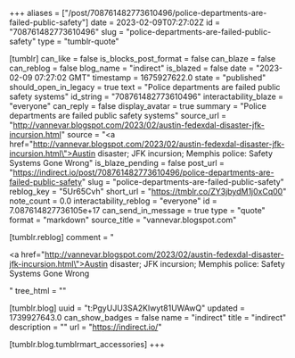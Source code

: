 +++
aliases = ["/post/708761482773610496/police-departments-are-failed-public-safety"]
date = 2023-02-09T07:27:02Z
id = "708761482773610496"
slug = "police-departments-are-failed-public-safety"
type = "tumblr-quote"

[tumblr]
can_like = false
is_blocks_post_format = false
can_blaze = false
can_reblog = false
blog_name = "indirect"
is_blazed = false
date = "2023-02-09 07:27:02 GMT"
timestamp = 1675927622.0
state = "published"
should_open_in_legacy = true
text = "Police departments are failed public safety systems"
id_string = "708761482773610496"
interactability_blaze = "everyone"
can_reply = false
display_avatar = true
summary = "Police departments are failed public safety systems"
source_url = "http://vannevar.blogspot.com/2023/02/austin-fedexdal-disaster-jfk-incursion.html"
source = "<a href=\"http://vannevar.blogspot.com/2023/02/austin-fedexdal-disaster-jfk-incursion.html\">Austin disaster; JFK incursion; Memphis police: Safety Systems Gone Wrong</a>"
is_blaze_pending = false
post_url = "https://indirect.io/post/708761482773610496/police-departments-are-failed-public-safety"
slug = "police-departments-are-failed-public-safety"
reblog_key = "5Ur65Cvh"
short_url = "https://tmblr.co/ZY3jbydM1j0xCq00"
note_count = 0.0
interactability_reblog = "everyone"
id = 7.087614827736105e+17
can_send_in_message = true
type = "quote"
format = "markdown"
source_title = "vannevar.blogspot.com"

[tumblr.reblog]
comment = "<p><a href=\"http://vannevar.blogspot.com/2023/02/austin-fedexdal-disaster-jfk-incursion.html\">Austin disaster; JFK incursion; Memphis police: Safety Systems Gone Wrong</a></p>"
tree_html = ""

[tumblr.blog]
uuid = "t:PgyUJU3SA2Klwyt81UWAwQ"
updated = 1739927643.0
can_show_badges = false
name = "indirect"
title = "indirect"
description = ""
url = "https://indirect.io/"

[tumblr.blog.tumblrmart_accessories]
+++
